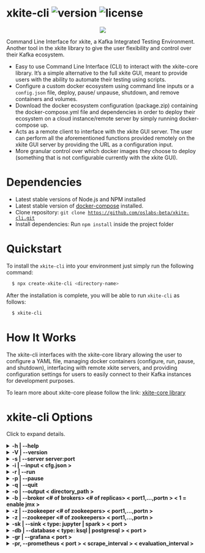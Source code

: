 # xkite-cli ![version](https://img.shields.io/badge/version-1.0.5-blue.svg) ![license](https://img.shields.io/badge/license-MIT-blue.svg)

<div align="center">
    <a href="https://xkite.io/">
        <img src="https://img.shields.io/twitter/url/http/shields.io.svg?style=social" />
    </a>
</div>

Command Line Interface for xkite, a Kafka Integrated Testing Environment. Another tool in the xkite library to give the user flexibility and control over their Kafka ecosystem.

- Easy to use Command Line Interface (CLI) to interact with the xkite-core library. It’s a simple alternative to the full xkite GUI, meant to provide users with the ability to automate their testing using scripts.
- Configure a custom docker ecosystem using command line inputs or a <code>config.json</code> file, deploy, pause/ unpause, shutdown, and remove containers and volumes.
- Download the docker ecosystem configuration (package.zip) containing the docker-compose.yml file and dependencies in order to deploy their ecosystem on a cloud instance/remote server by simply running docker-compose up.
- Acts as a remote client to interface with the xkite GUI server. The user can perform all the aforementioned functions provided remotely on the xkite GUI server by providing the URL as a configuration input.
- More granular control over which docker images they choose to deploy (something that is not configurable currently with the xkite GUI).

# Dependencies

- Latest stable versions of Node.js and NPM installed
- Latest stable version of <a href="https://docs.docker.com/compose/install/">docker-compose</a> installed.
- Clone repository: <code>git clone https://github.com/oslabs-beta/xkite-cli.git</code>
- Install dependencies: Run <code>npm install</code> inside the project folder

# Quickstart

To install the <code>xkite-cli</code> into your environment just simply run the following command:

```sh
  $ npx create-xkite-cli <directory-name>
```

After the installation is complete, you will be able to run <code>xkite-cli</code> as follows:

```sh
  $ xkite-cli
```

# How It Works

The xkite-cli interfaces with the xkite-core library allowing the user to configure a YAML file, managing docker containers (configure, run, pause, and shutdown), interfacing with remote xkite servers, and providing configuration settings for users to easily connect to their Kafka instances for development purposes.

To learn more about xkite-core please follow the link: <a href="https://github.com/oslabs-beta/xkite-core">xkite-core library</a>

# xkite-cli Options

Click to expand details.

</details>

<details><summary><b>-h | --help</b></summary>

Displays all the valid options for xkite-cli utility.

```sh
$ xkite-cli --help
       _    _ _
 __  _| | _(_) |_ ___
 \ \/ / |/ / | __/ _ \
  >  <|   <| | ||  __/
 /_/\_\_|\_\_|\__\___|

Usage: xkite-cli [options]

CLI for xkite, an Apache Kafka Prototype and Test Tool

Options:
  -V, --version                                                                   output the version number
  -s, --server <server:port>                                                      connect to an xkite server: i.e xkite-cli -s http://localhost:3000
  -i, --input <value>                                                             Input configuration file for xkite
  -b, --broker <# of brokers> <# of replicas> <port1,...,portn> <1 = enable jmx>  Kafka broker setup (default to 1 if not chosen)
  -z, --zookeeper <# of zookeepers> <port1,...,portn>                             Zookeeper setup (default to 1 if not chosen)
  -db, --database <type: ksql | postgresql> <port>                                Creates Source Database (default none if not chosen)
  -sk, --sink <type: jupyter | spark> <port>                                      Creates Sink at specified port (default none if not chosen)
  -gr, --grafana <port>                                                           Creates Grafana instance at specified port (default none if not chosen
  -pr, --prometheus <port> <scrape_interval> <evaluation_interval>                Creates Prometheus instance at specified port with settings for scrape and eval interval (in seconds)
  -r --run                                                                        Runs configured docker instances
  -p --pause                                                                      Pauses active docker instances
  -q --quit                                                                       Shuts down all docker instances and removes associated container/volumes
  -h, --help                                                                      display help for command
```

</details>

<details><summary><b>-V | --version</b></summary>

Displays the version of xkite-cli utility.

```sh
$ xkite-cli -V
       _    _ _
 __  _| | _(_) |_ ___
 \ \/ / |/ / | __/ _ \
  >  <|   <| | ||  __/
 /_/\_\_|\_\_|\__\___|

1.0.5
```

</details>

<details><summary><b>-s | --server server:port </b></summary>

Connect to a remote xkite instance such as xkite-GUI.

```sh
$ xkite-cli -s http://localhost:3000
       _    _ _
 __  _| | _(_) |_ ___
 \ \/ / |/ / | __/ _ \
  >  <|   <| | ||  __/
 /_/\_\_|\_\_|\__\___|

 Kite remote server state = Connected
```

</details>

<details><summary><b>-i | --input < cfg.json > </b></summary>

Configure a local instance of Kite using the input cfg.json. Note: an example file can be found under the reference directory.

Click to expand details.

<details><summary><b>cfg.json Format </b></summary>
Not all fields are required, those that are not are tagged as optional below. The user may choose to not inlude the optional fields for their application's needs. For more details on the KiteConfig format please see the <a href="https://github.com/oslabs-beta/xkite-core">xkite-core library</a>.

```
{
  "kafka": {
    "brokers": {
      "size": 2,
      "id": [101, 102], //optional - broker id
      "replicas": 2, //optional - number of replicas
      "ports": { //optional
        "brokers": [9092, 9093], // optional - external broker ports
        "metrics": 29092, // optional - confluent metric interface on docker net
        "jmx": [9991, 9992]; // optional - broker interface with jmx on docker net
      };
    };
    "zookeepers": {
      "size": 1;
      "ports": { //optional
        "peer": { //optional
          //does not need to be configurable, docker net only
          "internal": 2888, //optional
          "external": 3888, //optional
        };
        "client": [2181], //optional - external interface with zookeeper
      };
    };
    "jmx": { //optional
      "ports": [5566, 5567], //optional - external host port to interface with port
    };
    "spring": { //optional
      "port": 8080; //optional - external host port to interface with 8080
    };
  },
  "db": { // optional
    "name": "ksql", // either "ksql" or "postgres"
    "port": 8088, //optional - external port
    "postgresql": { // optional
      "username": "ADMIN",
      "password": "ADMIN",
      "dbname": "xkiteDB",
    };
    "ksql": { // optional
      "schema_port": 8180, //optional
    };
    "kafkaconnect": { //optional
      "port": 9000,
    };
  },
  "sink": { //optional
    "name": "spark", // either 'jupyter' | 'spark';
    "port": 9191, //optional - external webgui interface port
    "rpc_port": 7077, //optional
    "kafkaconnect": { //optional
      "port": 9001, // optional
    };
  },
  "grafana": { //optional
    "port": 3050, //optional
  },
  "prometheus": { //optional
    "port": 9090, //optional
    "scrape_interval": 10, //optional - seconds
    "evaluation_interval": 5, //optional - seconds
  },
}
```

</details>

<b>Example:</b>

```sh
$ xkite-cli -i reference/cfg.json
       _    _ _
 __  _| | _(_) |_ ___
 \ \/ / |/ / | __/ _ \
  >  <|   <| | ||  __/
 /_/\_\_|\_\_|\__\___|

Configuring docker instances...
creating Kite Config yml...
creating zookeepers...
creating brokers...
yaml configuration complete...
```

</details>

<details><summary><b>-r | --run </b></summary>

Deploys or unpauses the configured xkite instance depending on the Kite state. If the configuration is pointing to a remote server instance of xkite, it will be run on the remote server.

<details><summary><b>Example of deploying --></b></summary>

```sh
$ xkite-cli -r
       _    _ _
 __  _| | _(_) |_ ___
 \ \/ / |/ / | __/ _ \
  >  <|   <| | ||  __/
 /_/\_\_|\_\_|\__\___|

Deploying docker instances...
deploying docker containers...
Building with native build. Learn about native build in Compose here: https://docs.docker.com/go/compose-native-build/
Creating network "download_default" with the default driver
Creating volume "download_jupyterhub_data" with local driver
Creating volume "download_dashboards" with local driver
Creating volume "download_provisioning" with local driver
Creating volume "download_postgresql" with local driver
Creating postgresql ...
Creating prometheus ...
Creating zookeeper2 ...
Creating spark      ...
Creating zookeeper1 ...
Creating spark      ... done
Creating prometheus ... done
Creating grafana    ...
Creating postgresql ... done
Creating zookeeper2 ... done
Creating zookeeper1 ... done
Creating kafka2     ...
Creating kafka1     ...
Creating grafana    ... done
Creating kafka1     ... done
Creating jmx-kafka1 ...
Creating kafka2     ... done
Creating spring     ...
Creating kafka_connect_sink ...
Creating kafka_connect_src  ...
Creating jmx-kafka2         ...
Creating jmx-kafka2         ... done
Creating spring             ... done
Creating jmx-kafka1         ... done
Creating kafka_connect_sink ... done
Creating kafka_connect_src  ... done
$
```

</details>

<details><summary><b>Example of unpausing --></b></summary>

```sh
$ xkite-cli -r
       _    _ _
 __  _| | _(_) |_ ___
 \ \/ / |/ / | __/ _ \
  >  <|   <| | ||  __/
 /_/\_\_|\_\_|\__\___|

Unpausing all docker instances...
Unpausing postgresql ...
Unpausing postgresql ... done
Unpausing kafka_connect_src ...
Unpausing kafka_connect_src ... done
Unpausing kafka_connect_sink ...
Unpausing kafka_connect_sink ... done
Unpausing spark ...
Unpausing spark ... done
Unpausing prometheus ...
Unpausing prometheus ... done
Unpausing grafana ...
Unpausing grafana ... done
Unpausing zookeeper1 ...
Unpausing zookeeper1 ... done
Unpausing zookeeper2 ...
Unpausing zookeeper2 ... done
Unpausing kafka1 ...
Unpausing kafka1 ... done
Unpausing jmx-kafka1 ...
Unpausing jmx-kafka1 ... done
Unpausing kafka2 ...
Unpausing kafka2 ... done
Unpausing jmx-kafka2 ...
Unpausing jmx-kafka2 ... done
Unpausing spring ...
Unpausing spring ... done
$
```

</details>

</details>

<details><summary><b>-p | --pause </b></summary>

Deploys or unpauses the configured xkite instance depending on the Kite state. If the configuration is pointing to a remote server instance of xkite, it will be run on the remote server.

<b>Example of pausing</b>

```sh
$ xkite-cli -p
       _    _ _
 __  _| | _(_) |_ ___
 \ \/ / |/ / | __/ _ \
  >  <|   <| | ||  __/
 /_/\_\_|\_\_|\__\___|

Pausing all docker instances...
Pausing postgresql ...
Pausing postgresql ... done
Pausing kafka_connect_src ...
Pausing kafka_connect_src ... done
Pausing kafka_connect_sink ...
Pausing kafka_connect_sink ... done
Pausing spark ...
Pausing spark ... done
Pausing prometheus ...
Pausing prometheus ... done
Pausing grafana ...
Pausing grafana ... done
Pausing zookeeper1 ...
Pausing zookeeper1 ... done
Pausing zookeeper2 ...
Pausing zookeeper2 ... done
Pausing kafka1 ...
Pausing kafka1 ... done
Pausing jmx-kafka1 ...
Pausing jmx-kafka1 ... done
Pausing kafka2 ...
Pausing kafka2 ... done
Pausing jmx-kafka2 ...
Pausing jmx-kafka2 ... done
Pausing spring ...
Pausing spring ... done
$
```

</details>

<details><summary><b>-q | --quit</b></summary>

Shuts down any running xkite instances and removes all the associated container and volumes. If the configuration is pointing to a remote server instance of xkite, it will be run on the remote server.

```sh
$ xkite-cli -q
       _    _ _
 __  _| | _(_) |_ ___
 \ \/ / |/ / | __/ _ \
  >  <|   <| | ||  __/
 /_/\_\_|\_\_|\__\___|

Shutting down docker instances and removing volumes...
Stopping spring             ...
Stopping jmx-kafka2         ...
Stopping kafka_connect_src  ...
Stopping kafka_connect_sink ...
Stopping jmx-kafka1         ...
Stopping kafka2             ...
Stopping kafka1             ...
Stopping grafana            ...
Stopping prometheus         ...
Stopping zookeeper1         ...
Stopping spark              ...
Stopping zookeeper2         ...
Stopping postgresql         ...
Stopping grafana            ... done
Stopping postgresql         ... done
Stopping spring             ... done
Stopping prometheus         ... done
Stopping jmx-kafka2         ... done
Stopping jmx-kafka1         ... done
Stopping kafka_connect_sink ... done
Stopping kafka_connect_src  ... done
Stopping kafka2             ... done
Stopping spark              ... done
Stopping kafka1             ... done
Stopping zookeeper2         ... done
Stopping zookeeper1         ... done
Removing spring             ...
Removing jmx-kafka2         ...
Removing kafka_connect_src  ...
Removing kafka_connect_sink ...
Removing jmx-kafka1         ...
Removing kafka2             ...
Removing kafka1             ...
Removing grafana            ...
Removing prometheus         ...
Removing zookeeper1         ...
Removing spark              ...
Removing zookeeper2         ...
Removing postgresql         ...
Removing jmx-kafka1         ... done
Removing jmx-kafka2         ... done
Removing spark              ... done
Removing grafana            ... done
Removing spring             ... done
Removing kafka2             ... done
Removing prometheus         ... done
Removing kafka_connect_src  ... done
Removing kafka1             ... done
Removing kafka_connect_sink ... done
Removing postgresql         ... done
Removing zookeeper2         ... done
Removing zookeeper1         ... done
Removing network download_default
Removing volume download_jupyterhub_data
Removing volume download_dashboards
Removing volume download_provisioning
Removing volume download_postgresql
$
```

</details>

<details><summary><b>-o | --output < directory_path > </b></summary>

Provides the package.zip file containing the configuration needed to deploy the docker ecosystem on a cloud or external server instance. If the configuration is pointing to a remote server instance of xkite, it will be retrieved from the remote server.

```sh
$ xkite-cli -o .
       _    _ _
 __  _| | _(_) |_ ___
 \ \/ / |/ / | __/ _ \
  >  <|   <| | ||  __/
 /_/\_\_|\_\_|\__\___|

Getting package build zip...
$ ls package.zip  -lth
-rw-rw-r-- 1 user user 69M Mar 15 13:47 package.zip
$ unzip -l package.zip
Archive:  package.zip
  Length      Date    Time    Name
---------  ---------- -----   ----
        0  2023-03-15 13:47   config/
    10605  2023-03-15 13:47   config/cfg.json
     8736  2023-03-15 13:47   docker-compose.yml
        0  2023-03-15 13:47   grafana/
        0  2023-03-15 13:47   grafana/dashboards/
   117425  2023-03-15 13:47   grafana/dashboards/kafka-metrics_rev4.json
        0  2023-03-15 13:47   grafana/provisioning/
        0  2023-03-15 13:47   grafana/provisioning/dashboards/
      869  2023-03-15 13:47   grafana/provisioning/dashboards/metrics.yaml
        0  2023-03-15 13:47   grafana/provisioning/datasources/
     1532  2023-03-15 13:47   grafana/provisioning/datasources/datasource.yaml
        0  2023-03-15 13:47   jmx/
        0  2023-03-15 13:47   jmx/exporter/
    24808  2023-03-15 13:47   jmx/exporter/template.yml
    15914  2023-03-15 13:47   jmx/jmxConfigKafka1.yml
    15914  2023-03-15 13:47   jmx/jmxConfigKafka2.yml
        0  2023-03-15 13:47   kafkaconnect/
      152  2023-03-15 13:47   kafkaconnect/Dockerfile
      540  2023-03-15 13:47   kafkaconnect/README.md
        0  2023-03-15 13:47   ksql/
     2534  2023-03-15 13:47   ksql/testscript.sql
        0  2023-03-15 13:47   postgresql/
     1338  2023-03-15 13:47   postgresql/init.sql
        0  2023-03-15 13:47   prometheus/
      227  2023-03-15 13:47   prometheus/prometheus.yml
        0  2023-03-15 13:47   spring/
 75383987  2023-03-15 13:47   spring/app.jar
      755  2023-03-15 13:47   spring/application.yml
---------                     -------
 75585336                     28 files
```

</details>

<details><summary><b>-b | --broker <# of brokers> <# of replicas> < port1,...,portn > < 1 = enable jmx ></b></summary>

Creates a configuration of Kafka brokers as defined in the the input arguments. If no zookeeper configuration is added, it will default to only one zookeeper container. See example below:

```sh
$ xkite-cli -b 2 2 9092,9093
       _    _ _
 __  _| | _(_) |_ ___
 \ \/ / |/ / | __/ _ \
  >  <|   <| | ||  __/
 /_/\_\_|\_\_|\__\___|

Configuring docker instances...
creating Kite Config yml...
creating zookeepers...
creating brokers...
yaml configuration complete...
$ xkite-cli -r
       _    _ _
 __  _| | _(_) |_ ___
 \ \/ / |/ / | __/ _ \
  >  <|   <| | ||  __/
 /_/\_\_|\_\_|\__\___|

Deploying docker instances...
deploying docker containers...
Building with native build. Learn about native build in Compose here: https://docs.docker.com/go/compose-native-build/
Creating network "download_default" with the default driver
Creating volume "download_jupyterhub_data" with local driver
Creating volume "download_dashboards" with local driver
Creating volume "download_provisioning" with local driver
Creating zookeeper1 ...
Creating zookeeper1 ... done
Creating kafka2     ...
Creating kafka1     ...
Creating kafka2     ... done
Creating kafka1     ... done
docker deployment successful

```

</details>

<details><summary><b>-z | --zookeeper <# of zookeepers> < port1,...,portn ></b></summary>

Creates a configuration of Kafka Zookeepers as defined in the the input arguments. If no broker configuration is added, it will default to using two broker containers. See example below:

```sh
$ xkite-cli -z 2 2181,2182
       _    _ _
 __  _| | _(_) |_ ___
 \ \/ / |/ / | __/ _ \
  >  <|   <| | ||  __/
 /_/\_\_|\_\_|\__\___|

Configuring docker instances...
creating Kite Config yml...
creating zookeepers...
creating brokers...
yaml configuration complete...
$ xkite-cli -r
       _    _ _
 __  _| | _(_) |_ ___
 \ \/ / |/ / | __/ _ \
  >  <|   <| | ||  __/
 /_/\_\_|\_\_|\__\___|

Deploying docker instances...
deploying docker containers...
Building with native build. Learn about native build in Compose here: https://docs.docker.com/go/compose-native-build/
Creating network "download_default" with the default driver
Creating volume "download_jupyterhub_data" with local driver
Creating volume "download_dashboards" with local driver
Creating volume "download_provisioning" with local driver
Creating zookeeper1 ...
Creating zookeeper1 ... done
Creating zookeeper1 ... done
Creating zookeeper2 ... done
Creating kafka2     ...
Creating kafka1     ...
Creating kafka2     ... done
Creating kafka1     ... done
docker deployment successful

```

</details>

<details><summary><b>-z | --zookeeper <# of zookeepers> < port1,...,portn ></b></summary>

Creates a configuration of Kafka Zookeepers as defined in the the input arguments. If no broker configuration is added, it will default to using two broker containers. See example below:

```sh
$ xkite-cli -z 2 2181,2182
       _    _ _
 __  _| | _(_) |_ ___
 \ \/ / |/ / | __/ _ \
  >  <|   <| | ||  __/
 /_/\_\_|\_\_|\__\___|

Configuring docker instances...
creating Kite Config yml...
creating zookeepers...
creating brokers...
yaml configuration complete...
$ xkite-cli -r
       _    _ _
 __  _| | _(_) |_ ___
 \ \/ / |/ / | __/ _ \
  >  <|   <| | ||  __/
 /_/\_\_|\_\_|\__\___|

Deploying docker instances...
deploying docker containers...
Building with native build. Learn about native build in Compose here: https://docs.docker.com/go/compose-native-build/
Creating network "download_default" with the default driver
Creating volume "download_jupyterhub_data" with local driver
Creating volume "download_dashboards" with local driver
Creating volume "download_provisioning" with local driver
Creating zookeeper1 ...
Creating zookeeper1 ... done
Creating zookeeper1 ... done
Creating zookeeper2 ... done
Creating kafka2     ...
Creating kafka1     ...
Creating kafka2     ... done
Creating kafka1     ... done
docker deployment successful

```

</details>

<details><summary><b>-sk | --sink < type: jupyter | spark > < port > </b></summary>

Creates a configuration with the sink provided. The sink can be either 'jupyter' or 'spark' at this time. If no Broker or Zookeepers are defined in the the input arguments. A default or two brokers and one zookeeper containers will be used. See example below:

```sh
$ xkite-cli -sk jupyter
       _    _ _
 __  _| | _(_) |_ ___
 \ \/ / |/ / | __/ _ \
  >  <|   <| | ||  __/
 /_/\_\_|\_\_|\__\___|

Configuring docker instances...
creating Kite Config yml...
creating zookeepers...
creating brokers...
yaml configuration complete...
$ xkite-cli -r
       _    _ _
 __  _| | _(_) |_ ___
 \ \/ / |/ / | __/ _ \
  >  <|   <| | ||  __/
 /_/\_\_|\_\_|\__\___|

Deploying docker instances...
deploying docker containers...
Building with native build. Learn about native build in Compose here: https://docs.docker.com/go/compose-native-build/
Creating network "download_default" with the default driver
Creating volume "download_jupyterhub_data" with local driver
Creating volume "download_dashboards" with local driver
Creating volume "download_provisioning" with local driver
Pulling jupyter (jupyterhub/jupyterhub:)...
latest: Pulling from jupyterhub/jupyterhub
Digest: sha256:0d20df5083b3bc200c143fa1cef61fd11a103f1e8f5324a6c34bc77b97a22bba
Status: Downloaded newer image for jupyterhub/jupyterhub:latest
Creating zookeeper1 ...
Creating jupyter    ...
Creating jupyter    ... done
Creating zookeeper1 ... done
Creating kafka1     ...
Creating kafka2     ...
Creating kafka2     ... done
Creating kafka1     ... done
Creating kafka_connect_sink ...
Creating kafka_connect_sink ... done
docker deployment successful
```

</details>

<details><summary><b>-db | --database < type: ksql | postgresql > < port > </b></summary>

Creates a configuration with the database source provided. The souce can be either 'ksql' or 'postgresql' at this time. If no Broker or Zookeepers are defined in the the input arguments. A default or two brokers and one zookeeper containers will be used. See example below:

```sh
$ xkite-cli -db ksql
       _    _ _
 __  _| | _(_) |_ ___
 \ \/ / |/ / | __/ _ \
  >  <|   <| | ||  __/
 /_/\_\_|\_\_|\__\___|

Configuring docker instances...
creating Kite Config yml...
creating zookeepers...
creating brokers...
yaml configuration complete...
$ xkite-cli -r
       _    _ _
 __  _| | _(_) |_ ___
 \ \/ / |/ / | __/ _ \
  >  <|   <| | ||  __/
 /_/\_\_|\_\_|\__\___|

Deploying docker instances...
deploying docker containers...
Building with native build. Learn about native build in Compose here: https://docs.docker.com/go/compose-native-build/
Creating network "download_default" with the default driver
Creating volume "download_jupyterhub_data" with local driver
Creating volume "download_dashboards" with local driver
Creating volume "download_provisioning" with local driver
Pulling ksql (confluentinc/ksqldb-server:)...
latest: Pulling from confluentinc/ksqldb-server

```

</details>

<details><summary><b>-gr | --grafana < port > </b></summary>

Creates a configuration with a grafana container at external port provided. If no Broker or Zookeepers are defined in the the input arguments it will use two brokers, one zookeeper, a prometheus, a spring and a JMX instances for the configuration. See example below:

```sh
$ xkite-cli -gr 3050
       _    _ _
 __  _| | _(_) |_ ___
 \ \/ / |/ / | __/ _ \
  >  <|   <| | ||  __/
 /_/\_\_|\_\_|\__\___|

Configuring docker instances...
creating Kite Config yml...
creating zookeepers...
creating brokers...
yaml configuration complete...
$ xkite-cli -r
       _    _ _
 __  _| | _(_) |_ ___
 \ \/ / |/ / | __/ _ \
  >  <|   <| | ||  __/
 /_/\_\_|\_\_|\__\___|

Deploying docker instances...
deploying docker containers...
Building with native build. Learn about native build in Compose here: https://docs.docker.com/go/compose-native-build/
Creating network "download_default" with the default driver
Creating volume "download_jupyterhub_data" with local driver
Creating volume "download_dashboards" with local driver
Creating volume "download_provisioning" with local driver
Creating prometheus ...
Creating zookeeper1 ...
Creating prometheus ... done
Creating grafana    ...
Creating zookeeper1 ... done
Creating kafka1     ...
Creating kafka2     ...
Creating grafana    ... done
Creating kafka2     ... done
Creating kafka1     ... done
Creating jmx-kafka2 ...
Creating jmx-kafka1 ...
Creating spring     ...
Creating jmx-kafka2 ... done
Creating spring     ... done
Creating jmx-kafka1 ... done
docker deployment successful
```

</details>

<details><summary><b>-pr, --prometheus < port > < scrape_interval > < evaluation_interval ></b></summary>

Creates a configuration with a prometheus container at external port provided and with scrape/evaluation interval settings. If no interval settings are provide, then defaults will be used. If no Broker or Zookeepers are defined in the the input arguments it will use two brokers, one zookeeper, a spring and a JMX instances for the configuration. See example below:

```sh
$ xkite-cli -pr 9099 20 10
       _    _ _
 __  _| | _(_) |_ ___
 \ \/ / |/ / | __/ _ \
  >  <|   <| | ||  __/
 /_/\_\_|\_\_|\__\___|

Configuring docker instances...
creating Kite Config yml...
creating zookeepers...
creating brokers...
yaml configuration complete...
$ xkite-cli -r
       _    _ _
 __  _| | _(_) |_ ___
 \ \/ / |/ / | __/ _ \
  >  <|   <| | ||  __/
 /_/\_\_|\_\_|\__\___|

Deploying docker instances...
deploying docker containers...
Building with native build. Learn about native build in Compose here: https://docs.docker.com/go/compose-native-build/
Creating network "download_default" with the default driver
Creating volume "download_jupyterhub_data" with local driver
Creating volume "download_dashboards" with local driver
Creating volume "download_provisioning" with local driver
Creating zookeeper1 ...
Creating prometheus ...
Creating prometheus ... done
Creating zookeeper1 ... done
Creating kafka2     ...
Creating kafka1     ...
Creating kafka2     ... done
Creating kafka1     ... done
Creating jmx-kafka2 ...
Creating spring     ...
Creating jmx-kafka1 ...
Creating jmx-kafka2 ... done
Creating jmx-kafka1 ... done
Creating spring     ... done
```

</details>
